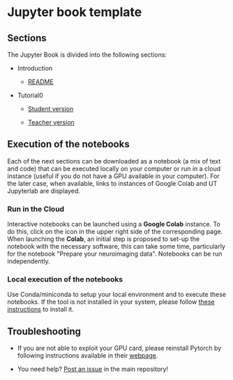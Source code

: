# Jupyter book template

## Sections

The Jupyter Book is divided into the following sections:

- Introduction

  - [README](introduction)

- Tutorial0

  - [Student version](notebooks/Tutorial0_Template/Tutorial0_Template_student)

  - [Teacher version](notebooks/Tutorial0_Template/Tutorial0_Template_teacher)


## Execution of the notebooks

Each of the next sections can be downloaded as a notebook (a mix of text and
code) that can be executed locally on your computer or run in a cloud instance
(useful if you do not have a GPU available in your computer).  For the later
case, when available, links to instances of Google Colab and UT Jupyterlab are displayed.

### Run in the Cloud

Interactive notebooks can be launched using a **Google Colab** instance. To do
this, click on the icon <i class="fa fa-rocket" aria-hidden="true"></i>
 in the upper right side of the corresponding page. When
launching the **Colab**, an initial step is proposed to set-up the notebook
with the necessary software, this can take some time, particularly for the
notebook "Prepare your neuroimaging data". Notebooks can be run independently.

### Local execution of the notebooks

Use Conda/miniconda to setup your local environment and to execute these
notebooks. If the tool is not installed in your system, please follow [these
instructions](https://docs.conda.io/en/latest/miniconda.html) to install it.


## Troubleshooting

- If you are not able to exploit your GPU card, please reinstall Pytorch by
  following instructions available in their
  [webpage](https://pytorch.org/get-started/locally/).

- You need help? [Post an issue](https://gitlab.utwente.nl/mathematics-of-imaging-and-ai/postdocs/elina-thibeau-sutre/notebook_collaboration) in the main repository!
